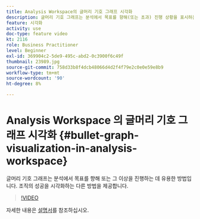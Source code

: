 ```yaml
---
title: Analysis Workspace의 글머리 기호 그래프 시각화
description: 글머리 기호 그래프는 분석에서 목표를 향해(또는 초과) 진행 상황을 표시하는 유용한 방법입니다. 조직의 성공을 시각화하는 다른 방법을 제공합니다.
feature: 시각화
activity: use
doc-type: feature video
kt: 2116
role: Business Practitioner
level: Beginner
exl-id: 369904c2-5de9-495c-abd2-0c3900f6c49f
thumbnail: 23989.jpg
source-git-commit: 758d33b8f4dcb48066d4d2f4f79e2c0e0e59e8b9
workflow-type: tm+mt
source-wordcount: '90'
ht-degree: 8%

---
```


#  Analysis Workspace  의 글머리 기호 그래프 시각화 {#bullet-graph-visualization-in-analysis-workspace}

 글머리 기호 그래프는 분석에서 목표를 향해 또는 그 이상을 진행하는 데 유용한 방법입니다. 조직의 성공을 시각화하는 다른 방법을 제공합니다.

>[!VIDEO](https://video.tv.adobe.com/v/23989/?quality=12)

자세한 내용은 [설명서](https://experienceleague.adobe.com/docs/analytics/analyze/analysis-workspace/visualizations/bullet-graph.html?lang=en)를 참조하십시오.
